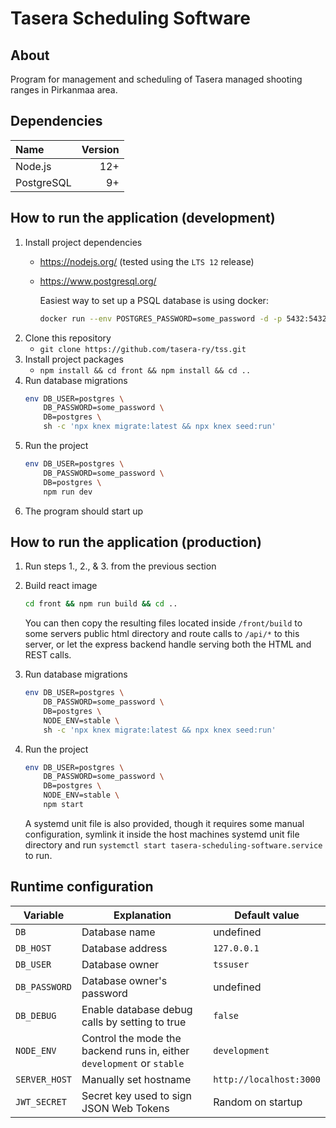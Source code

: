 # Tasera Scheduling Software

## About

Program for management and scheduling of Tasera managed shooting ranges in Pirkanmaa area.

## Dependencies

| Name       | Version |
|:-----------|--------:|
| Node.js    | 12+     |
| PostgreSQL | 9+      |

## How to run the application (development)

1. Install project dependencies
   - https://nodejs.org/ (tested using the `LTS 12` release)
   - https://www.postgresql.org/

     Easiest way to set up a PSQL database is using docker:
     ```sh
     docker run --env POSTGRES_PASSWORD=some_password -d -p 5432:5432 postgres:12
     ```
2. Clone this repository
   - `git clone https://github.com/tasera-ry/tss.git`
3. Install project packages
   - `npm install && cd front && npm install && cd ..`
4. Run database migrations
   ```sh
   env DB_USER=postgres \
       DB_PASSWORD=some_password \
       DB=postgres \
       sh -c 'npx knex migrate:latest && npx knex seed:run'
   ```
5. Run the project
   ```sh
   env DB_USER=postgres \
       DB_PASSWORD=some_password \
       DB=postgres \
       npm run dev
   ```
6. The program should start up

## How to run the application (production)
1. Run steps 1., 2., & 3. from the previous section
2. Build react image
   ```sh
   cd front && npm run build && cd ..
   ```

   You can then copy the resulting files located inside `/front/build` to some
   servers public html directory and route calls to `/api/*` to this server, or
   let the express backend handle serving both the HTML and REST calls.

3. Run database migrations
   ```sh
   env DB_USER=postgres \
       DB_PASSWORD=some_password \
       DB=postgres \
       NODE_ENV=stable \
       sh -c 'npx knex migrate:latest && npx knex seed:run'
   ```
4. Run the project
   ```sh
   env DB_USER=postgres \
       DB_PASSWORD=some_password \
       DB=postgres \
       NODE_ENV=stable \
       npm start
   ```

   A systemd unit file is also provided, though it requires some manual
   configuration, symlink it inside the host machines systemd unit file
   directory and run `systemctl start tasera-scheduling-software.service` to
   run.

## Runtime configuration

| Variable      | Explanation                                                            | Default value           |
|---------------|------------------------------------------------------------------------|-------------------------|
| `DB`          | Database name                                                          | undefined               |
| `DB_HOST`     | Database address                                                       | `127.0.0.1`             |
| `DB_USER`     | Database owner                                                         | `tssuser`               |
| `DB_PASSWORD` | Database owner's password                                              | undefined               |
| `DB_DEBUG`    | Enable database debug calls by setting to true                         | `false`                 |
| `NODE_ENV`    | Control the mode the backend runs in, either `development` or `stable` | `development`           |
| `SERVER_HOST` | Manually set hostname                                                  | `http://localhost:3000` |
| `JWT_SECRET`  | Secret key used to sign JSON Web Tokens                                | Random on startup       |
